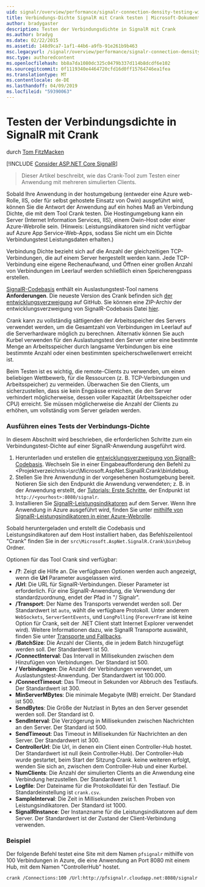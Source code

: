 ```yaml
---
uid: signalr/overview/performance/signalr-connection-density-testing-with-crank
title: Verbindungs-Dichte SignalR mit Crank testen | Microsoft-Dokumentation
author: bradygaster
description: Testen der Verbindungsdichte in SignalR mit Crank
ms.author: bradyg
ms.date: 02/22/2015
ms.assetid: 148d9ca7-1af1-44b6-a9fb-91e261b9b463
msc.legacyurl: /signalr/overview/performance/signalr-connection-density-testing-with-crank
msc.type: authoredcontent
ms.openlocfilehash: bb8a7da1080dc325c0479b337d114b8dcdf6e102
ms.sourcegitcommit: 0f1119340e4464720cfd16d0ff15764746ea1fea
ms.translationtype: MT
ms.contentlocale: de-DE
ms.lasthandoff: 04/09/2019
ms.locfileid: "59390063"
---
```

# <a name="signalr-connection-density-testing-with-crank"></a>Testen der Verbindungsdichte in SignalR mit Crank

durch [Tom FitzMacken](https://github.com/tfitzmac)

[!INCLUDE [Consider ASP.NET Core SignalR](~/includes/signalr/signalr-version-disambiguation.md)]

> Dieser Artikel beschreibt, wie das Crank-Tool zum Testen einer Anwendung mit mehreren simulierten Clients.


Sobald Ihre Anwendung in der hostumgebung (entweder eine Azure web-Rolle, IIS, oder für selbst gehostete Einsatz von Owin) ausgeführt wird, können Sie die Antwort der Anwendung auf ein hohes Maß an Verbindung Dichte, die mit dem Tool Crank testen. Die Hostingumgebung kann ein Server (Internet Information Services, IIS), einem Owin-Host oder einer Azure-Webrolle sein. (Hinweis: Leistungsindikatoren sind nicht verfügbar auf Azure App Service-Web-Apps, sodass Sie nicht um ein Dichte Verbindungstest Leistungsdaten erhalten.)

Verbindung Dichte bezieht sich auf die Anzahl der gleichzeitigen TCP-Verbindungen, die auf einem Server hergestellt werden kann. Jede TCP-Verbindung eine eigene Rechenaufwand, und Öffnen einer großen Anzahl von Verbindungen im Leerlauf werden schließlich einen Speicherengpass erstellen.

[SignalR-Codebasis](https://github.com/signalr/signalr) enthält ein Auslastungstest-Tool namens **Anforderungen**. Die neueste Version des Crank befinden sich [der entwicklungsverzweigung](https://github.com/SignalR/signalr/tree/dev) auf GitHub. Sie können eine ZIP-Archiv der entwicklungsverzweigung von SignalR-Codebasis Datei [hier](https://github.com/SignalR/SignalR/archive/dev.zip).

Crank kann zu vollständig sättigenden der Arbeitsspeicher des Servers verwendet werden, um die Gesamtzahl von Verbindungen im Leerlauf auf die Serverhardware möglich zu berechnen. Alternativ können Sie auch Kurbel verwenden für den Auslastungstest den Server unter eine bestimmte Menge an Arbeitsspeicher durch langsame Verbindungen bis eine bestimmte Anzahl oder einen bestimmten speicherschwellenwert erreicht ist.

Beim Testen ist es wichtig, die remote-Clients zu verwenden, um einen beliebigen Wettbewerb, für die Ressourcen (z. B. TCP-Verbindungen und Arbeitsspeicher) zu vermeiden. Überwachen Sie den Clients, um sicherzustellen, dass sie kein Engpässe erreichen, die den Server verhindert möglicherweise, dessen voller Kapazität (Arbeitsspeicher oder CPU) erreicht. Sie müssen möglicherweise die Anzahl der Clients zu erhöhen, um vollständig vom Server geladen werden.

### <a name="running-a-connection-density-test"></a>Ausführen eines Tests der Verbindungs-Dichte

In diesem Abschnitt wird beschrieben, die erforderlichen Schritte zum ein Verbindungstest-Dichte auf einer SignalR-Anwendung ausgeführt wird.

1. Herunterladen und erstellen die [entwicklungsverzweigung von SignalR-Codebasis](https://github.com/SignalR/SignalR/archive/dev.zip). Wechseln Sie in einer Eingabeaufforderung den Befehl zu &lt;Projektverzeichnis&gt;\src\Microsoft.AspNet.SignalR.Crank\bin\debug.
2. Stellen Sie Ihre Anwendung in der vorgesehenen hostumgebung bereit. Notieren Sie sich den Endpunkt die Anwendung verwendeten; z. B. in der Anwendung erstellt, der [Tutorials: Erste Schritte](../getting-started/tutorial-getting-started-with-signalr.md), der Endpunkt ist `http://<yourhost>:8080/signalr`.
3. Installieren Sie [SignalR-Leistungsindikatoren](signalr-performance.md#perfcounters) auf dem Server. Wenn Ihre Anwendung in Azure ausgeführt wird, finden Sie unter [mithilfe von SignalR-Leistungsindikatoren in einer Azure-Webrolle](using-signalr-performance-counters-in-an-azure-web-role.md).

Sobald heruntergeladen und erstellt die Codebasis und Leistungsindikatoren auf dem Host installiert haben, das Befehlszeilentool "Crank" finden Sie in der `src\Microsoft.AspNet.SignalR.Crank\bin\Debug` Ordner.

Optionen für das Tool Crank sind verfügbar:

- **/?**: Zeigt die Hilfe an. Die verfügbaren Optionen werden auch angezeigt, wenn die **Url** Parameter ausgelassen wird.
- **/Url**: Die URL für SignalR-Verbindungen. Dieser Parameter ist erforderlich. Für eine SignalR-Anwendung, die Verwendung der standardzuordnung, endet der Pfad in "/ Signalr".
- **/Transport**: Der Name des Transports verwendet werden soll. Der Standardwert ist `auto`, wählt die verfügbare Protokoll. Unter anderem `WebSockets`, `ServerSentEvents`, und `LongPolling` (`ForeverFrame` ist keine Option für Crank, seit der .NET Client statt Internet Explorer verwendet wird). Weitere Informationen dazu, wie SignalR Transporte auswählt, finden Sie unter [Transporte und Fallbacks](../getting-started/introduction-to-signalr.md#transports).
- **/BatchSize**: Die Anzahl der Clients, die in jedem Batch hinzugefügt werden soll. Der Standardwert ist 50.
- **/ConnectInterval**: Das Intervall in Millisekunden zwischen dem Hinzufügen von Verbindungen. Der Standard ist 500.
- **/ Verbindungen**: Die Anzahl der Verbindungen verwendet, um Auslastungstest-Anwendung. Der Standardwert ist 100.000.
- **/ConnectTimeout**: Das Timeout in Sekunden vor Abbruch des Testlaufs. Der Standardwert ist 300.
- **MinServerMBytes**: Die minimale Megabyte (MB) erreicht. Der Standard ist 500.
- **SendBytes**: Die Größe der Nutzlast in Bytes an den Server gesendet werden soll. Der Standard ist 0.
- **SendInterval**: Die Verzögerung in Millisekunden zwischen Nachrichten an den Server. Der Standard ist 500.
- **SendTimeout**: Das Timeout in Millisekunden für Nachrichten an den Server. Der Standardwert ist 300.
- **ControllerUrl**: Die Url, in denen ein Client einen Controller-Hub hostet. Der Standardwert ist null (kein Controller-Hub). Der Controller-Hub wurde gestartet, beim Start der Sitzung Crank. keine weiteren erfolgt, wenden Sie sich an, zwischen dem Controller-Hub und einer Kurbel.
- **NumClients**: Die Anzahl der simulierten Clients an die Anwendung eine Verbindung herzustellen. Der Standardwert ist 1.
- **Logfile**: Der Dateiname für die Protokolldatei für den Testlauf. Die Standardeinstellung ist `crank.csv`.
- **SampleInterval**: Die Zeit in Millisekunden zwischen Proben von Leistungsindikatoren. Der Standard ist 1000.
- **SignalRInstance**: Der Instanzname für die Leistungsindikatoren auf dem Server. Der Standardwert ist der Zustand der Client-Verbindung verwenden.

### <a name="example"></a>Beispiel

Der folgende Befehl testet eine Site mit dem Namen `pfsignalr` mithilfe von 100 Verbindungen in Azure, die eine Anwendung an Port 8080 mit einem Hub, mit dem Namen "ControllerHub" hostet.

`crank /Connections:100 /Url:http://pfsignalr.cloudapp.net:8080/signalr`
